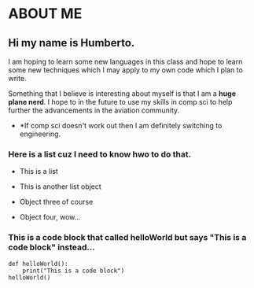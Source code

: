 # ABOUT ME


## Hi my name is Humberto.

I am hoping to learn some new languages in this class and hope to learn some new techniques which I may apply to my own code which I plan to write. 

Something that I believe is interesting about myself is that I am a **huge plane nerd**. I hope to in the future to use my skills in comp
sci to help further the advancements in the aviation community.
* *If comp sci doesn't work out then I am definitely switching to engineering.

### Here is a list cuz I need to know hwo to do that.

* This is a list

* This is another list object

* Object three of course

* Object four, wow...

### This is a code block that called helloWorld but says "This is a code block" instead...
```
def helloWorld():
	print("This is a code block")
helloWorld()
```
